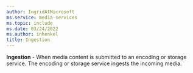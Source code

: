 ```yaml
---
author: IngridAtMicrosoft
ms.service: media-services
ms.topic: include
ms.date: 03/24/2022
ms.author: inhenkel
title: Ingestion
---
```


**Ingestion** - When media content is submitted to an encoding or storage service. The encoding or storage service ingests the incoming media.

